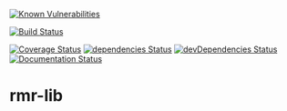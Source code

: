 [![Known Vulnerabilities](https://snyk.io/test/npm/rmr-lib/badge.svg)](https://snyk.io/test/npm/rmr-lib)

[![Build Status](https://travis-ci.org/davidfmiller/rmr-lib.svg?branch=master)](https://travis-ci.org/davidfmiller/rmr-lib)

[![Coverage Status](https://coveralls.io/repos/github/davidfmiller/rmr-lib/badge.svg?branch=master)](https://coveralls.io/github/davidfmiller/rmr-lib?branch=master) [![dependencies Status](https://david-dm.org/davidfmiller/rmr-lib/status.svg)](https://david-dm.org/davidfmiller/rmr-lib) [![devDependencies Status](https://david-dm.org/davidfmiller/rmr-lib/dev-status.svg)](https://david-dm.org/davidfmiller/rmr-lib?type=dev) [![Documentation Status](https://readthedocs.org/projects/rmr-lib/badge/?version=latest)](http://rmr-lib.readthedocs.io/en/latest/?badge=latest)


# rmr-lib
